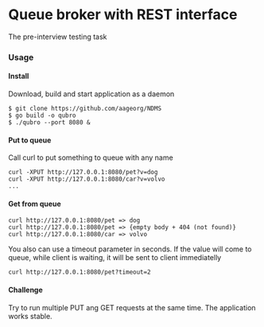 # Queue broker with REST interface

The pre-interview testing task

### Usage

#### Install

Download, build and start application as a daemon

```
$ git clone https://github.com/aageorg/NDMS
$ go build -o qubro
$ ./qubro --port 8080 &
```

#### Put to queue

Call curl to put something to queue with any name

```
curl -XPUT http://127.0.0.1:8080/pet?v=dog
curl -XPUT http://127.0.0.1:8080/car?v=volvo
...
```

#### Get from queue

```
curl http://127.0.0.1:8080/pet => dog
curl http://127.0.0.1:8080/pet => {empty body + 404 (not found)}
curl http://127.0.0.1:8080/car => volvo
```

You also can use a timeout parameter in seconds. If the value will come to queue, while client is waiting, it will be sent to client immediatelly


```
curl http://127.0.0.1:8080/pet?timeout=2
```

#### Challenge

Try to run multiple PUT ang GET requests at the same time. The application works stable.
